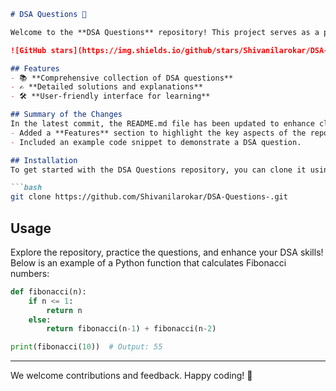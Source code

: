 ```markdown
# DSA Questions 🚀

Welcome to the **DSA Questions** repository! This project serves as a platform for developers and learners to practice and enhance their skills in Data Structures and Algorithms (DSA). This repository is designed to help you improve your understanding of various data structures and algorithms through a collection of questions and solutions.

![GitHub stars](https://img.shields.io/github/stars/Shivanilarokar/DSA-Questions-?style=social) ![Forks](https://img.shields.io/github/forks/Shivanilarokar/DSA-Questions-?style=social)

## Features
- 📚 **Comprehensive collection of DSA questions**
- ✍️ **Detailed solutions and explanations**
- 🛠️ **User-friendly interface for learning**

## Summary of the Changes
In the latest commit, the README.md file has been updated to enhance clarity and structure. Key changes include:
- Added a **Features** section to highlight the key aspects of the repository.
- Included an example code snippet to demonstrate a DSA question.

## Installation
To get started with the DSA Questions repository, you can clone it using the following command:

```bash
git clone https://github.com/Shivanilarokar/DSA-Questions-.git
```

## Usage
Explore the repository, practice the questions, and enhance your DSA skills! Below is an example of a Python function that calculates Fibonacci numbers:

```python
def fibonacci(n):
    if n <= 1:
        return n
    else:
        return fibonacci(n-1) + fibonacci(n-2)

print(fibonacci(10))  # Output: 55
```

---

We welcome contributions and feedback. Happy coding! 🎉
```